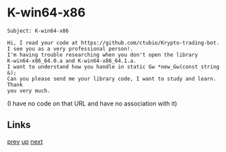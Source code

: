 # K-win64-x86

    Subject: K-win64-x86

    Hi, I read your code at https://github.com/ctubio/Krypto-trading-bot.
    I see you as a very professional person!.
    I'm having trouble researching when you don't open the library
    K-win64-x86_64.0.a and K-win64-x86_64.1.a.
    I want to understand how you handle in static Gw *new_Gw(const string &);
    Can you please send me your library code, I want to study and learn. Thank
    you very much.

(I have no code on that URL and have no association with it)

## Links

[prev](2021-09-12.md) [up](../) [next](2021-09-21.md)

